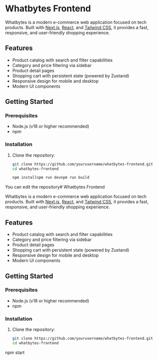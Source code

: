 # Whatbytes Frontend

Whatbytes is a modern e-commerce web application focused on tech products. Built with [Next.js](https://nextjs.org/), [React](https://react.dev/), and [Tailwind CSS](https://tailwindcss.com/), it provides a fast, responsive, and user-friendly shopping experience.

## Features

- Product catalog with search and filter capabilities
- Category and price filtering via sidebar
- Product detail pages
- Shopping cart with persistent state (powered by Zustand)
- Responsive design for mobile and desktop
- Modern UI components

## Getting Started

### Prerequisites

- Node.js (v18 or higher recommended)
- npm

### Installation

1. Clone the repository:
   ```sh
   git clone https://github.com/yourusername/whatbytes-frontend.git
   cd whatbytes-frontend

   npm installnpm run devnpm run build


You can edit the repository# Whatbytes Frontend

Whatbytes is a modern e-commerce web application focused on tech products. Built with [Next.js](https://nextjs.org/), [React](https://react.dev/), and [Tailwind CSS](https://tailwindcss.com/), it provides a fast, responsive, and user-friendly shopping experience.

## Features

- Product catalog with search and filter capabilities
- Category and price filtering via sidebar
- Product detail pages
- Shopping cart with persistent state (powered by Zustand)
- Responsive design for mobile and desktop
- Modern UI components

## Getting Started

### Prerequisites

- Node.js (v18 or higher recommended)
- npm

### Installation

1. Clone the repository:
   ```sh
   git clone https://github.com/yourusername/whatbytes-frontend.git
   cd whatbytes-frontend 
   
npm start